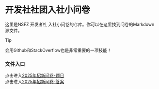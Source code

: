 # 开发社社团入社小问卷

这里是NSFZ 开发者社 入社小问卷的仓库。你可以在这里找到问卷的Markdown源文件。

>[!TIP]
>会用Github和StackOverflow也是非常重要的一项技能！

### 文件入口

点击进入[2025年招新问卷-题目](入社问卷大集合/入社问卷-2025.md)<br>
点击进入[2025年招新问卷-答案](入社问卷大集合/入社问卷-2025-答案.md)